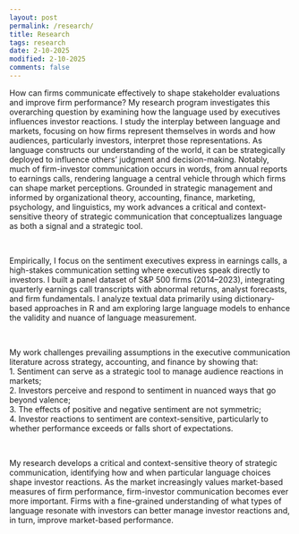 ```yaml
---
layout: post
permalink: /research/
title: Research
tags: research
date: 2-10-2025
modified: 2-10-2025
comments: false
---
```


<p>How can firms communicate effectively to shape stakeholder evaluations and improve firm performance? My research program investigates this overarching question by examining how the language used by executives influences investor reactions. I study the interplay between language and markets, focusing on how firms represent themselves in words and how audiences, particularly investors, interpret those representations. As language constructs our understanding of the world, it can be strategically deployed to influence others’ judgment and decision-making. Notably, much of firm-investor communication occurs in words, from annual reports to earnings calls, rendering language a central vehicle through which firms can shape market perceptions. Grounded in strategic management and informed by organizational theory, accounting, finance, marketing, psychology, and linguistics, my work advances a critical and context-sensitive theory of strategic communication that conceptualizes language as both a signal and a strategic tool.</p>
<br />
<p>Empirically, I focus on the sentiment executives express in earnings calls, a high-stakes communication setting where executives speak directly to investors. I built a panel dataset of S&P 500 firms (2014–2023), integrating quarterly earnings call transcripts with abnormal returns, analyst forecasts, and firm fundamentals. I analyze textual data primarily using dictionary-based approaches in R and am exploring large language models to enhance the validity and nuance of language measurement.</p>
<br />
<p>My work challenges prevailing assumptions in the executive communication literature across strategy, accounting, and finance by showing that:
<br>1.	Sentiment can serve as a strategic tool to manage audience reactions in markets;
<br>2.	Investors perceive and respond to sentiment in nuanced ways that go beyond valence;
<br>3.	The effects of positive and negative sentiment are not symmetric;
<br>4.	Investor reactions to sentiment are context-sensitive, particularly to whether performance exceeds or falls short of expectations.</p>
<br />
<p>My research develops a critical and context-sensitive theory of strategic communication, identifying how and when particular language choices shape investor reactions. As the market increasingly values market-based measures of firm performance, firm-investor communication becomes ever more important. Firms with a fine-grained understanding of what types of language resonate with investors can better manage investor reactions and, in turn, improve market-based performance.</p>
